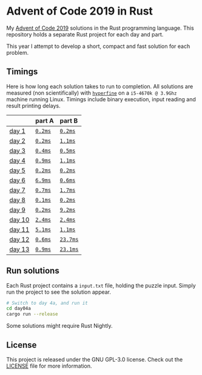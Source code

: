 # Advent of Code 2019 in Rust
My [Advent of Code 2019][aoc-2019] solutions in the Rust programming language.
This repository holds a separate Rust project for each day and part.

This year I attempt to develop a short, compact and fast solution for each
problem.

## Timings
Here is how long each solution takes to run to completion.
All solutions are measured (non scientifically) with [`hyperfine`][hyperfine] on
a `i5-4670k @ 3.9Ghz` machine running Linux.
Timings include binary execution, input reading and result printing delays.

|                                                | part A                          | part B                           |
|:-----------------------------------------------|:--------------------------------|:---------------------------------|
| [day 1](https://adventofcode.com/2019/day/1)   | [`0.2ms`](./day01a/src/main.rs) | [`0.2ms`](./day01b/src/main.rs)  |
| [day 2](https://adventofcode.com/2019/day/2)   | [`0.2ms`](./day02a/src/main.rs) | [`1.1ms`](./day02b/src/main.rs)  |
| [day 3](https://adventofcode.com/2019/day/3)   | [`0.4ms`](./day03a/src/main.rs) | [`0.5ms`](./day03b/src/main.rs)  |
| [day 4](https://adventofcode.com/2019/day/4)   | [`0.9ms`](./day04a/src/main.rs) | [`1.1ms`](./day04b/src/main.rs)  |
| [day 5](https://adventofcode.com/2019/day/5)   | [`0.2ms`](./day05a/src/main.rs) | [`0.2ms`](./day05b/src/main.rs)  |
| [day 6](https://adventofcode.com/2019/day/6)   | [`6.9ms`](./day06a/src/main.rs) | [`0.6ms`](./day06b/src/main.rs)  |
| [day 7](https://adventofcode.com/2019/day/7)   | [`0.7ms`](./day07a/src/main.rs) | [`1.7ms`](./day07b/src/main.rs)  |
| [day 8](https://adventofcode.com/2019/day/8)   | [`0.1ms`](./day08a/src/main.rs) | [`0.2ms`](./day08b/src/main.rs)  |
| [day 9](https://adventofcode.com/2019/day/9)   | [`0.2ms`](./day09a/src/main.rs) | [`9.2ms`](./day09b/src/main.rs)  |
| [day 10](https://adventofcode.com/2019/day/10) | [`2.4ms`](./day10a/src/main.rs) | [`2.4ms`](./day10b/src/main.rs)  |
| [day 11](https://adventofcode.com/2019/day/11) | [`5.1ms`](./day11a/src/main.rs) | [`1.1ms`](./day11b/src/main.rs)  |
| [day 12](https://adventofcode.com/2019/day/12) | [`0.6ms`](./day12a/src/main.rs) | [`23.7ms`](./day12b/src/main.rs) |
| [day 13](https://adventofcode.com/2019/day/13) | [`0.9ms`](./day13a/src/main.rs) | [`23.1ms`](./day13b/src/main.rs) |

## Run solutions
Each Rust project contains a `input.txt` file, holding the puzzle input. Simply
run the project to see the solution appear.

```bash
# Switch to day 4a, and run it
cd day04a
cargo run --release
```

Some solutions might require Rust Nightly.

## License
This project is released under the GNU GPL-3.0 license.
Check out the [LICENSE](LICENSE) file for more information.

[aoc-2019]: https://adventofcode.com/2019
[hyperfine]: https://github.com/sharkdp/hyperfine

